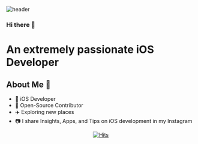 ![header](https://capsule-render.vercel.app/api?type=waving&color=timeGradient&height=300&section=header&text=IHAN%20CHOI&fontSize=90&fontColor=)

### Hi there 👋
# An extremely passionate iOS Developer 

## About Me 🥳

* 📱 iOS Developer 
* 🥰 Open-Source Contributor
* ✈️ Exploring new places
* 📷 I share Insights, Apps, and Tips on iOS development in my Instagram

<div align=center>



<div align=center>
    
 [![Hits](https://hits.seeyoufarm.com/api/count/incr/badge.svg?url=https%3A%2F%2Fgithub.com%2FLeehanChoi&count_bg=%2389A0F1&title_bg=%23555555&icon=&icon_color=%23E7E7E7&title=hits&edge_flat=false)](https://hits.seeyoufarm.com)
    
  </div>
